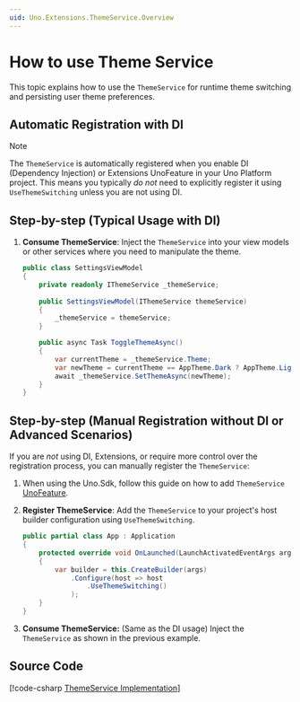 ```yaml
---
uid: Uno.Extensions.ThemeService.Overview
---
```

# How to use Theme Service

This topic explains how to use the `ThemeService` for runtime theme switching and persisting user theme preferences.

## Automatic Registration with DI

> [!NOTE]
> The `ThemeService` is automatically registered when you enable DI (Dependency Injection) or Extensions UnoFeature in your Uno Platform project. This means you typically *do not* need to explicitly register it using `UseThemeSwitching` unless you are not using DI.

## Step-by-step (Typical Usage with DI)

1. **Consume ThemeService**: Inject the `ThemeService` into your view models or other services where you need to manipulate the theme.

    ```csharp
    public class SettingsViewModel
    {
        private readonly IThemeService _themeService;
        
        public SettingsViewModel(IThemeService themeService)
        {
            _themeService = themeService;
        }

        public async Task ToggleThemeAsync()
        {
            var currentTheme = _themeService.Theme;
            var newTheme = currentTheme == AppTheme.Dark ? AppTheme.Light : AppTheme.Dark;
            await _themeService.SetThemeAsync(newTheme);
        }
    }
    ```

## Step-by-step (Manual Registration without DI or Advanced Scenarios)

If you are *not* using DI, Extensions, or require more control over the registration process, you can manually register the `ThemeService`:

1. When using the Uno.Sdk, follow this guide on how to add `ThemeService` [UnoFeature](xref:Uno.Features.Uno.Sdk#managing-the-unosdk-version).

1. **Register ThemeService**: Add the `ThemeService` to your project's host builder configuration using `UseThemeSwitching`.

    ```csharp
    public partial class App : Application
    {
        protected override void OnLaunched(LaunchActivatedEventArgs args)
        {
            var builder = this.CreateBuilder(args)
                .Configure(host => host
                    .UseThemeSwitching()
                );
        }
    }
    ```

1. **Consume ThemeService:** (Same as the DI usage) Inject the `ThemeService` as shown in the previous example.

## Source Code

[!code-csharp [ThemeService Implementation](https://github.com/unoplatform/uno.extensions/blob/51c9c1ef14f686363f946588733faecc5a1863ff/src/Uno.Extensions.Core.UI/Toolkit/ThemeService.cs)]
